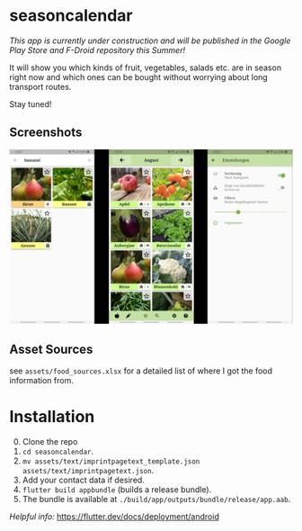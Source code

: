 # seasoncalendar

_This app is currently under construction and will be published in the Google Play Store and F-Droid repository this Summer!_

It will show you which kinds of fruit, vegetables, salads etc. are in season right now and which ones can be bought without worrying about long transport routes.

Stay tuned!

## Screenshots

![Screenshots_150820](assets/screenshots_150820.jpg)

## Asset Sources

see `assets/food_sources.xlsx` for a detailed list of where I got the food information from.

# Installation

0. Clone the repo
1. `cd seasoncalendar`.
2. `mv assets/text/imprintpagetext_template.json assets/text/imprintpagetext.json`.
3. Add your contact data if desired.
4. `flutter build appbundle` (builds a release bundle).
5. The bundle is available at `./build/app/outputs/bundle/release/app.aab`.

_Helpful info:_ https://flutter.dev/docs/deployment/android

